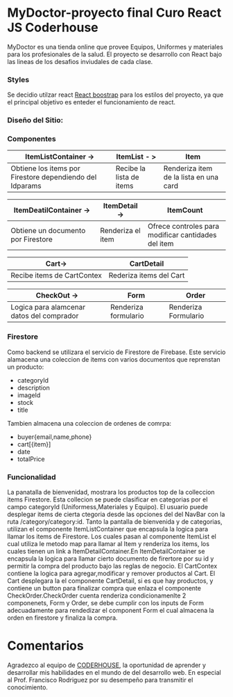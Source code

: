 # MyDoctor-proyecto final Curo React JS Coderhouse

MyDoctor es una tienda online que provee Equipos, Uniformes y materiales para los profesionales de la salud. El proyecto se desarrollo con React bajo las lineas de los desafios inviudales de cada clase.

### Styles

Se decidio utilzar react [React boostrap](https://react-bootstrap.github.io/) para los estilos del proyecto, ya que el principal objetivo es enteder el funcionamiento de react.

### Diseño del Sitio:

<App>
<Navbar>
<Switch> 
<Route ItemListContainer/:id >
<Route ItemDetailContainer/:id >
<Route Cart >
<Route Chekout >
</Swicth>
</App>

### Componentes

| ItemListContainer ->                                     | ItemList - >             | Item                                   |
| -------------------------------------------------------- | ------------------------ | -------------------------------------- |
| Obtiene los items por Firestore dependiendo del Idparams | Recibe la lista de items | Renderiza item de la lista en una card |

| ItemDeatilContainer ->             | ItemDetail ->     | ItemCount                                           |
| ---------------------------------- | ----------------- | --------------------------------------------------- |
| Obtiene un documento por Firestore | Renderiza el item | Ofrece controles para modificar cantidades del item |

| Cart->                     | CartDetail              |
| -------------------------- | ----------------------- |
| Recibe items de CartContex | Rederiza items del Cart |

| CheckOut ->                               | Form                 | Order                |
| ----------------------------------------- | -------------------- | -------------------- |
| Logica para alamcenar datos del comprador | Renderiza formulario | Renderiza Formulario |

### Firestore

Como backend se utilizara el servicio de Firestore de Firebase. Este servicio alamacena una coleccion de items con varios documentos que reprenstan un producto:

- categoryId
- description
- imageId
- stock
- title

Tambien almacena una coleccion de ordenes de comrpa:

- buyer{email,name,phone}
- cart[{item}]
- date
- totalPrice

### Funcionalidad

La panatalla de bienvenidad, mostrara los productos top de la colleccion items Firestore. Esta collecion se puede clasificar en categorias por el campo categoryId (Uniformess,Materiales y Equipo). El usuario puede desplegar items de cierta ctegoria desde las opciones del del NavBar con la ruta /category/category:id. Tanto la pantalla de bienvenida y de categorias, utilizan el componente ItemListContainer que encapsula la logica para llamar los items de Firestore. Los cuales pasan al componente ItemList el cual utiliza le metodo map para llamar al Item y renderiza los items, los cuales tienen un link a ItemDetailContainer.En ItemDetailContainer se encapsula la logica para llamar cierto documento de firertore por su id y permitir la compra del producto bajo las reglas de negocio. El CartContex contiene la logica para agregar,modificar y remover productos al Cart. El Cart desplegara la el componente CartDetail, si es que hay productos, y contiene un button para finalizar compra que enlaza el componente CheckOrder.CheckOrder cuenta renderiza condicionamenlte 2 componenets, Form y Order, se debe cumplir con los inputs de Form adecuadamente para rendedizar el component Form el cual almacena la orden en firestore y finaliza la compra.

# Comentarios

Agradezco al equipo de [CODERHOUSE](https://www.coderhouse.com), la oportunidad de aprender y desarrollar mis habilidades en el mundo de del desarrollo web. En especial al Prof. Francisco Rodriguez por su desempeño para transmitir el conocimiento.
